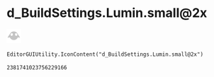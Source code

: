 # d_BuildSettings.Lumin.small@2x
![](/img/d_BuildSettings.Lumin.small@2x.png)

``` CSharp
EditorGUIUtility.IconContent("d_BuildSettings.Lumin.small@2x")
```
```
2381741023756229166
```
